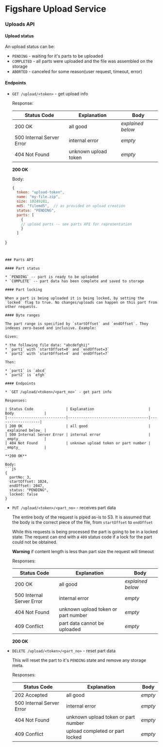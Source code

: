 Figshare Upload Service
==============

### Uploads API

#### Upload status

An upload status can be:

* `PENDING` - waiting for it's parts to be uploaded
* `COMPLETED` - all parts were uploaded and the file was assembled on the storage
* `ABORTED` - canceled for some reason(user request, timeout, error)

#### Endpoints

* `GET /upload/<token>` - get upload info

  Response:

  | Status Code               | Explanation               | Body              |
  |---------------------------|---------------------------|-------------------|
  | 200 OK                    | all good                  | _explained below_ |
  | 500 Internal Server Error | internal error            | _empty_           |
  | 404 Not Found             | unknown upload token      | _empty_           |

  **200 OK**

  Body:
  ```js
  {
    token: "upload-token",
    name: "my-file.zip",
    size: 10249281,
    md5: "filemd5",  // as provided on upload creation
    status: "PENDING",
    parts: [
      {
      // upload parts -- see parts API for representation
      }
    ]
}
  ```


### Parts API

#### Part status

* `PENDING` -- part is ready to be uploaded
* `COMPLETE` -- part data has been complete and saved to storage

#### Part locking

When a part is being uploaded it is being locked, by setting the
`locked` flag to true. No changes/uploads can happen on this part from
other requests.

#### Byte ranges

The part range is specified by `startOffset` and `endOffset`. They
indexes zero-based and inclusive. Example:

Given:

* the following file data: "abcdefghij"
* `part1` with `startOffset=0` and `endOffset=3`
* `part2` with `startOffset=4` and `endOffset=7`

Then:

* `part1` is `abcd`
* `part2` is `efgh`

#### Endpoints

* `GET /upload/<token>/<part_no>` - get part info

  Responses:

  | Status Code               | Explanation                         | Body              |
  |---------------------------|-------------------------------------|-------------------|
  | 200 OK                    | all good                            | _explained below_ |
  | 500 Internal Server Error | internal error                      | _empty_           |
  | 404 Not Found             | unknown upload token or part number | _empty_           |

  **200 OK**

  Body:
  ```js
  {
    partNo: 3,
    startOffset: 1024,
    endOffset: 2047,
    status: "PENDING",
    locked: false
  }
  ```

* `PUT /upload/<token>/<part_no>` - receives part data

  The entire body of the request is piped as-is to S3. It is assumed that the
  body is the correct piece of the file, from `startOffset` to `endOffset`

  While this requests is being processed the part is going to be in a
  locked state. The request can end with a `409` status code if a
  lock for the part could not be obtained.

  **Warning** if content length is less than part size the request will
  timeout

  Responses:

  | Status Code               | Explanation                         | Body              |
  |---------------------------|-------------------------------------|-------------------|
  | 200 OK                    | all good                            | _explained below_ |
  | 500 Internal Server Error | internal error                      | _empty_           |
  | 404 Not Found             | unknown upload token or part number | _empty_           |
  | 409 Conflict              | part data cannot be uploaded        | _empty_           |

  **200 OK**


* `DELETE /upload/<token>/<part_no>` - reset part data

  This will reset the part to it's `PENDING` state and remove any
  storage meta.

  Responses:

  | Status Code               | Explanation                         | Body    |
  |---------------------------|-------------------------------------|---------|
  | 202 Accepted              | all good                            | _empty_ |
  | 500 Internal Server Error | internal error                      | _empty_ |
  | 404 Not Found             | unknown upload token or part number | _empty_ |
  | 409 Conflict              | upload completed or part locked     | _empty_ |
